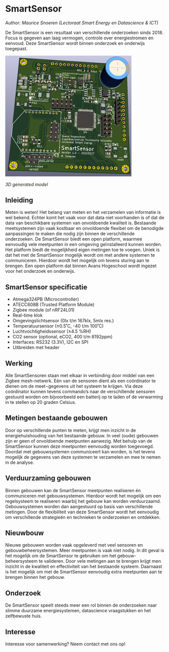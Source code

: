 # SmartSensor
Author: _Maurice Snoeren (Lectoraat Smart Energy en Datascience & ICT)_

De SmartSensor is een resultaat van verschillende onderzoeken sinds 2018. Focus is gegeven aan laag vermogen, controle over energiestromen en eenvoud. Deze SmartSensor wordt binnen onderzoek en onderwijs toegepast.

<img src="Documentation/SmartSensor v1 Board.png" width="400px"/>

_3D generated model_

## Inleiding
Meten is weten! Het belang van meten en het verzamelen van informatie is wel bekend. Echter komt het vaak  voor dat data niet voorhanden is of dat de data van beschikbare systemen van onvoldoende kwaliteit is. Bestaande meetsystemen zijn vaak kostbaar en onvoldoende flexibel om de benodigde aanpassingen te maken die nodig zijn binnen de verschillende onderzoeken. De SmartSensor biedt een open platform, waarmee eenvoudig vele meetpunten in een omgeving geïnstalleerd kunnen worden. Het platform biedt de mogelijkheid eigen metingen toe te voegen. Uniek is dat het met de SmartSensor mogelijk wordt om met andere systemen te communiceren. Hierdoor wordt het mogelijk om tevens sturing aan te brengen. Een open platform dat binnen Avans Hogeschool wordt ingezet voor het onderzoek en onderwijs.

## SmartSensor specificatie
- Atmega324PB (Microcontroller)
- ATECC608B (Trusted Platform Module)
- Zigbee module (of nRF24L01)
- Real-time klok
- Omgevingslichtsensor (0lx t/m 167klx, 5mlx res.) 
- Temperatuursensor (±0.5˚C, -40 t/m 100˚C)
- Luchtvochtigheidssensor (±4.5 %RH)
- CO2 sensor (optional, eCO2, 400 t/m 8192ppm) 
- Interfaces: RS232 (3.3V), I2C en SPI
- Uitbreiden met header

## Werking
Alle SmartSensoren staan met elkaar in verbinding door middel van een Zigbee mesh-netwerk. Eén van de sensoren dient als een coördinator te dienen om de meet¬gegevens uit het systeem te krijgen. Via deze coördinator kunnen tevens commando’s naar de verschillende sensoren gestuurd worden om bijvoorbeeld een batterij op te laden of de verwarming in te stellen op 20 graden Celsius.

## Metingen bestaande gebouwen
Door op verschillende punten te meten, krijgt men inzicht in de energiehuishouding van het bestaande gebouw. In veel (oude) gebouwen zijn er geen of onvoldoende meetpunten aanwezig. Met behulp van de SmartSensor kunnen deze meetpunten eenvoudig worden toegevoegd. Doordat met gebouwsystemen communiceert kan worden, is het tevens mogelijk de gegevens van deze systemen te verzamelen en mee te nemen in de analyse.

## Verduurzaming gebouwen
Binnen gebouwen kan de SmartSensor meetpunten realiseren én communiceren met gebouwsystemen. Hierdoor wordt het mogelijk om een regelsysteem te realiseren waarbij het gebouw kan worden verduurzaamd. Gebouwsystemen worden dan aangestuurd op basis van verschillende metingen. Door de flexibiliteit van deze SmartSensor wordt het eenvoudig om verschillende strategieën en technieken te onderzoeken en ontdekken.

## Nieuwbouw
Nieuwe gebouwen worden vaak opgeleverd met veel sensoren en gebouwbeheersystemen. Meer meetpunten is vaak niet nodig. In dit geval is het mogelijk om de SmartSensor te gebruiken om het gebouw-beheersysteem te valideren. Door vele metingen aan te brengen krijgt men inzicht in de kwaliteit en effectiviteit van het bestaande systeem. Daarnaast is het mogelijk om met de SmartSensor eenvoudig extra meetpunten aan te brengen binnen het gebouw.

## Onderzoek
De SmartSensor speelt steeds meer een rol binnen de onderzoeken naar slimme duurzame energiesystemen, datascience vraagstukken en het zelfbewuste huis.

## Interesse
Interesse voor samenwerking? Neem contact met ons op!
